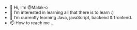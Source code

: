- 👋 Hi, I’m @Malak-o
- 👀 I’m interested in learning all that there is to learn :)
- 🌱 I’m currently learning Java, javaScript, backend & frontend. 
- 📫 How to reach me ... 


